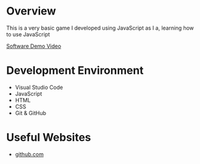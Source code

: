 # Overview
This is a very basic game I developed using JavaScript as I a, learning how to use JavaScript

[Software Demo Video](https://www.youtube.com/watch?v=9AaGsjmK4es)

# Development Environment
* Visual Studio Code
* JavaScript
* HTML
* CSS
* Git & GitHub

# Useful Websites
* [github.com](https://github.com/pokepetter/ursina)